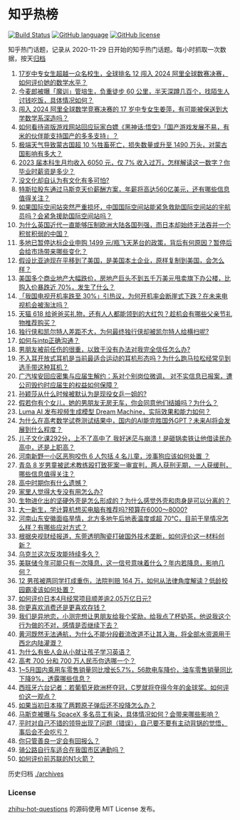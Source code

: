 # 知乎热榜
[![Build Status](https://github.com/ToWeLong/zhihu-hot-questions/workflows/CI/badge.svg)](https://github.com/ToWeLong/zhihu-hot-questions/actions)
[![GitHub language](https://img.shields.io/badge/language-golang-orange.svg)](https://golang.org/)
[![GitHub license](https://img.shields.io/github/license/ToWeLong/zhihu-hot-questions)](https://github.com/ToWeLong/zhihu-hot-questions/blob/main/LICENSE)

知乎热门话题，记录从 2020-11-29 日开始的知乎热门话题。每小时抓取一次数据，按天[归档](./archives)

<!-- BEGIN -->

1. [17岁中专女生超越一众名校生，全球排名 12 闯入 2024 阿里全球数赛决赛，如何评价她的数学水平？](https://www.zhihu.com/question/658799326)
1. [今麦郎被曝「魔训」管培生，负重徒步 60 公里，半天深蹲几百个，找陌生人讨钱吃饭，具体情况如何？](https://www.zhihu.com/question/658813139)
1. [闯入 2024 阿里全球数学竞赛决赛的 17 岁中专女生姜萍，有可能被保送到大学数学系深造吗？](https://www.zhihu.com/question/658830623)
1. [如何看待盗版游戏网站回应玩家白嫖《黑神话:悟空》「国产游戏发展不易，有米的伙伴能支持国产的多多支持」？](https://www.zhihu.com/question/658718702)
1. [极端天气导致蒙古国超 10 %牲畜死亡，损失数量或升至 1490 万头，对蒙古国影响有多大？](https://www.zhihu.com/question/658801893)
1. [2023 届本科生月均收入 6050 元，仅 7% 收入过万，怎样解读这一数字？你毕业时薪资是多少？](https://www.zhihu.com/question/658834118)
1. [没文化却自认为有文化有多可怕?](https://www.zhihu.com/question/63011631)
1. [特斯拉股东通过马斯克天价薪酬方案，年薪将高达560亿美元，还有哪些信息值得关注？](https://www.zhihu.com/question/658817215)
1. [如果国际空间站突然严重损坏，中国国际空间站能紧急救助国际空间站的宇航员吗？会紧急援助国际空间站吗？](https://www.zhihu.com/question/658202435)
1. [为什么英国近代一直能够压制欧洲大陆各国列强，而日本却始终无法吞并一个积贫积弱的中国？](https://www.zhihu.com/question/658694508)
1. [多地已暂停达标企业申购 1499 元/瓶飞天茅台的政策，背后有何原因？暂停后会给市场带来哪些变化？](https://www.zhihu.com/question/658062357)
1. [假设比亚迪现在平移到了美国，是美国本土企业，原样复制到美国，会怎么样？](https://www.zhihu.com/question/658788695)
1. [美国多个商业地产大幅跌价，房地产巨头不到五千万美元甩卖旗下办公楼，比购入价暴跌近 70%，发生了什么？](https://www.zhihu.com/question/658813117)
1. [「我国电视开机率跌至 30%」引热议，为何开机率会断崖式下跌？在未来电视机会被淘汰吗？](https://www.zhihu.com/question/658793442)
1. [天猫 618 给爸爸买礼物，还有人人都能领到的大红包？趁机会有哪些父亲节礼物推荐购买？](https://www.zhihu.com/question/658337407)
1. [独行侠和凯尔特人差距不大，为何最终独行侠却被凯尔特人给横扫呢?](https://www.zhihu.com/question/658798431)
1. [如何与intp正确沟通？](https://www.zhihu.com/question/644286959)
1. [男朋友被前任伤的很重，以致于没有办法对我完全信任怎么办?](https://www.zhihu.com/question/319082678)
1. [不入耳开放式耳机是当前最适合运动的耳机形态吗？为什么跑马拉松经常见到选手带这种耳机？](https://www.zhihu.com/question/658828236)
1. [广汽埃安回应密集与应届生解约：系对个别岗位微调， 对不实信息已报案，遭公司毁约时应届生的权益如何保障？](https://www.zhihu.com/question/658793706)
1. [孙颖莎从什么时候被默认为是现役女乒一姐的?](https://www.zhihu.com/question/658468891)
1. [假若你有个女儿，她的男朋友无房无车，你会同意他们结婚吗？为什么？](https://www.zhihu.com/question/654231473)
1. [Luma AI 发布视频生成模型 Dream Machine，实际效果和能力如何？](https://www.zhihu.com/question/658816586)
1. [为什么在高考数学试卷测试结果中，国内的AI能完胜国外GPT？未来AI将会发展到什么程度？](https://www.zhihu.com/question/658842522)
1. [儿子文化课292分，上不了高中了 我好迷茫与崩溃！是砸锅卖铁让他借读民办高中，还是上职高？](https://www.zhihu.com/question/656486083)
1. [河南新野一小区恶狗咬伤 6 人包括 4 名儿童，涉事狗应该如何处置 ？](https://www.zhihu.com/question/658707979)
1. [青岛 8 岁男童被武术教练殴打致死案一审宣判，两人获刑无期，一人获缓刑，哪些信息值得关注？](https://www.zhihu.com/question/658793264)
1. [高中时期你有什么遗憾？](https://www.zhihu.com/question/657558907)
1. [家里人觉得大专没有用怎么办?](https://www.zhihu.com/question/658869383)
1. [生物进化出的坚硬外壳是怎么形成的？为什么感觉外壳和肉身是可以分离的？](https://www.zhihu.com/question/658295712)
1. [大一新生，学计算机想买电脑有推荐吗?预算在6000～8000?](https://www.zhihu.com/question/655046963)
1. [河南山东安徽面临旱情，北方多地午后地表温度或超 70℃，目前干旱情况怎么样？有哪些应对方式？](https://www.zhihu.com/question/658793131)
1. [根据央视财经报道，东莞透明陶瓷打破国外技术垄断，如何评价这一材料创新？](https://www.zhihu.com/question/658649812)
1. [乌克兰这次反攻能持续多久？](https://www.zhihu.com/question/658662830)
1. [美联储今年可能只有一次降息，这一信号意味着什么？年内若降息，影响几何？](https://www.zhihu.com/question/658814601)
1. [12 男孩被两同学打成重伤，法院判赔 164 万，如何从法律角度解读？低龄校园霸凌该如何处置？](https://www.zhihu.com/question/658733788)
1. [如何评价日本4月经常项目顺差逾2.05万亿日元?](https://www.zhihu.com/question/658623447)
1. [你更喜欢消费还是更喜欢存钱？](https://www.zhihu.com/question/658571176)
1. [我们是异地恋，小测完想让男朋友给我个奖励，给我点了杯奶茶，他说我这个行为做的不对，感情是否继续下去？](https://www.zhihu.com/question/658701646)
1. [黄河既然无法通航，为什么不能分段截流改道不让其入海，将全部水资源用于西北内陆灌溉？](https://www.zhihu.com/question/657742896)
1. [为什么有些人会从小就让孩子学习英语？](https://www.zhihu.com/question/657294226)
1. [高考 700 分和 700 万人民币你选哪一个？](https://www.zhihu.com/question/656599498)
1. [1~5月国内乘用车零售销量同比增长5.7%，56款电车降价，油车零售销量同比下降9%，透露哪些信息？](https://www.zhihu.com/question/658702557)
1. [西班牙六台记者：若葡萄牙欧洲杯夺冠，C罗就将夺得今年的金球奖。如何评价这一观点？](https://www.zhihu.com/question/658758809)
1. [如果当初日本挨了两颗原子弹后还不投降怎么办？](https://www.zhihu.com/question/658272446)
1. [马斯克被曝与 SpaceX 多名员工有染，具体情况如何？会带来哪些影响？](https://www.zhihu.com/question/658747804)
1. [平时对自己不错的领导出现了问题（错误），自己要不要有主动背锅的觉悟，事后会不会吃亏？](https://www.zhihu.com/question/658532700)
1. [你只管善良一定会有回报么？](https://www.zhihu.com/question/658586955)
1. [骑公路自行车适合在我国市区通勤吗？](https://www.zhihu.com/question/658729751)
1. [如何评价前苏联的N1火箭？](https://www.zhihu.com/question/25869462)

<!-- END -->

历史归档 [./archives](./archives)


### License
[zhihu-hot-questions](https://github.com/towelong/zhihu-hot-questions) 的源码使用 MIT License 发布。